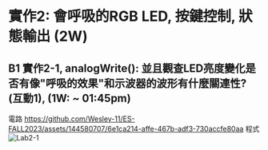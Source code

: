 # 實作2: 會呼吸的RGB LED,  按鍵控制, 狀態輸出 (2W)
## B1 實作2-1, analogWrite(): 並且觀查LED亮度變化是否有像"呼吸的效果"和示波器的波形有什麼關連性? (互動1), (1W: ~ 01:45pm)
電路
https://github.com/Wesley-11/ES-FALL2023/assets/144580707/6e1ca214-affe-467b-adf3-730accfe80aa
程式
![Lab2-1](https://github.com/Wesley-11/ES-FALL2023/assets/144580707/6f695494-fd39-4004-89f9-aafb71aad172)
